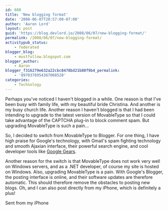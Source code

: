 ```yaml
---
id: 680
title: 'New blogging format'
date: '2008-06-07T20:57:00-07:00'
author: 'Aaron Lord'
layout: post
guid: 'https://blog.devlord.io/2008/06/07/new-blogging-format/'
permalink: /2008/06/07/new-blogging-format/
activitypub_status:
    - federated
blogger_blog:
    - mustfollow.blogspot.com
blogger_author:
    - Aaron
blogger_f316279e632a22cbc8478bd21b80f9b4_permalink:
    - '8970378954367008520'
categories:
    - Technology
---
```


Perhaps you've noticed I haven't blogged in a while. One reason is that I've been busy with family life, with my beautiful bride Christina.  And another is my busy church life. Another reason I haven't blogged is that I had been intending to upgrade to the latest version of MovableType so that I could take advantage of the CAPTCHA plug-in to block comment spam.  But upgrading MovableType is such a pain...<br /><p>So, I decided to switch from MovableType to Blogger. For one thing,  I have high praise for Google's technology, with Gmail's spam fighting technology and smooth Ajaxian interface, their powerful search engine, and cool developer tools like <a href="http://gears.google.com">Google Gears</a>.</p><p>Another reason for the switch is that MovableType does not work very  well on Windows servers, and as a .NET developer, of course my site is hosted on Windows. Also, upgrading MovableType is a pain. With  Google's Blogger, the posting interface is online, and their software  updates are therefore automatic. This should therefore remove the  obstacles to posting new blogs. Oh, and I can also post directly from  my iPhone, which is definitely a plus!</p><p>Sent from my iPhone</p><div class="blogger-post-footer"></div>
